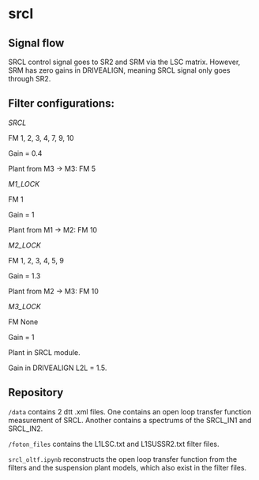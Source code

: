 # srcl

## Signal flow

SRCL control signal goes to SR2 and SRM via the LSC matrix.
However, SRM has zero gains in DRIVEALIGN, meaning SRCL signal only goes through SR2.

## Filter configurations:

*SRCL*

FM 1, 2, 3, 4, 7, 9, 10

Gain = 0.4

Plant from M3 -> M3: FM 5

*M1_LOCK*

FM 1

Gain = 1

Plant from M1 -> M2: FM 10

*M2_LOCK*

FM 1, 2, 3, 4, 5, 9

Gain = 1.3

Plant from M2 -> M3: FM 10

*M3_LOCK*

FM None

Gain = 1

Plant in SRCL module.

Gain in DRIVEALIGN L2L = 1.5.


## Repository

`/data` contains 2 dtt .xml files.
One contains an open loop transfer function measurement of SRCL.
Another contains a spectrums of the SRCL_IN1 and SRCL_IN2.

`/foton_files` contains the L1LSC.txt and L1SUSSR2.txt filter files.

`srcl_oltf.ipynb` reconstructs the open loop transfer function from the
filters and the suspension plant models, which also exist in the filter files.
